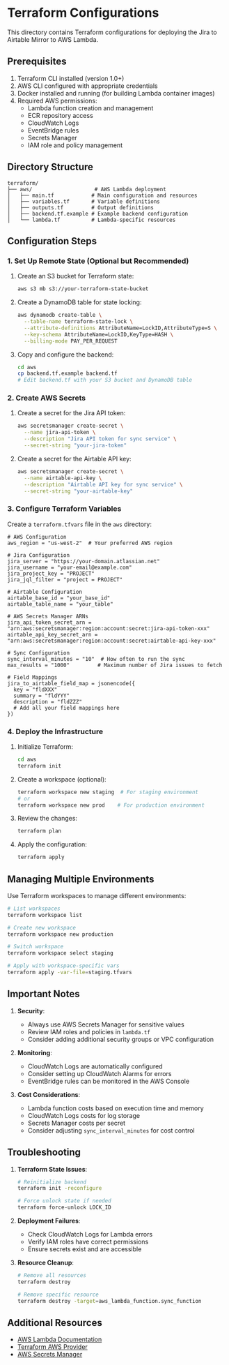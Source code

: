 # Terraform Configurations

This directory contains Terraform configurations for deploying the Jira to Airtable Mirror to AWS Lambda.

## Prerequisites

1. Terraform CLI installed (version 1.0+)
2. AWS CLI configured with appropriate credentials
3. Docker installed and running (for building Lambda container images)
4. Required AWS permissions:
   - Lambda function creation and management
   - ECR repository access
   - CloudWatch Logs
   - EventBridge rules
   - Secrets Manager
   - IAM role and policy management

## Directory Structure

```
terraform/
├── aws/                    # AWS Lambda deployment
│   ├── main.tf            # Main configuration and resources
│   ├── variables.tf       # Variable definitions
│   ├── outputs.tf         # Output definitions
│   ├── backend.tf.example # Example backend configuration
│   └── lambda.tf          # Lambda-specific resources
```

## Configuration Steps

### 1. Set Up Remote State (Optional but Recommended)

1. Create an S3 bucket for Terraform state:
   ```bash
   aws s3 mb s3://your-terraform-state-bucket
   ```

2. Create a DynamoDB table for state locking:
   ```bash
   aws dynamodb create-table \
     --table-name terraform-state-lock \
     --attribute-definitions AttributeName=LockID,AttributeType=S \
     --key-schema AttributeName=LockID,KeyType=HASH \
     --billing-mode PAY_PER_REQUEST
   ```

3. Copy and configure the backend:
   ```bash
   cd aws
   cp backend.tf.example backend.tf
   # Edit backend.tf with your S3 bucket and DynamoDB table
   ```

### 2. Create AWS Secrets

1. Create a secret for the Jira API token:
   ```bash
   aws secretsmanager create-secret \
     --name jira-api-token \
     --description "Jira API token for sync service" \
     --secret-string "your-jira-token"
   ```

2. Create a secret for the Airtable API key:
   ```bash
   aws secretsmanager create-secret \
     --name airtable-api-key \
     --description "Airtable API key for sync service" \
     --secret-string "your-airtable-key"
   ```

### 3. Configure Terraform Variables

Create a `terraform.tfvars` file in the `aws` directory:
```hcl
# AWS Configuration
aws_region = "us-west-2"  # Your preferred AWS region

# Jira Configuration
jira_server = "https://your-domain.atlassian.net"
jira_username = "your-email@example.com"
jira_project_key = "PROJECT"
jira_jql_filter = "project = PROJECT"

# Airtable Configuration
airtable_base_id = "your_base_id"
airtable_table_name = "your_table"

# AWS Secrets Manager ARNs
jira_api_token_secret_arn = "arn:aws:secretsmanager:region:account:secret:jira-api-token-xxx"
airtable_api_key_secret_arn = "arn:aws:secretsmanager:region:account:secret:airtable-api-key-xxx"

# Sync Configuration
sync_interval_minutes = "10"  # How often to run the sync
max_results = "1000"         # Maximum number of Jira issues to fetch

# Field Mappings
jira_to_airtable_field_map = jsonencode({
  key = "fldXXX"
  summary = "fldYYY"
  description = "fldZZZ"
  # Add all your field mappings here
})
```

### 4. Deploy the Infrastructure

1. Initialize Terraform:
   ```bash
   cd aws
   terraform init
   ```

2. Create a workspace (optional):
   ```bash
   terraform workspace new staging  # For staging environment
   # or
   terraform workspace new prod    # For production environment
   ```

3. Review the changes:
   ```bash
   terraform plan
   ```

4. Apply the configuration:
   ```bash
   terraform apply
   ```

## Managing Multiple Environments

Use Terraform workspaces to manage different environments:

```bash
# List workspaces
terraform workspace list

# Create new workspace
terraform workspace new production

# Switch workspace
terraform workspace select staging

# Apply with workspace-specific vars
terraform apply -var-file=staging.tfvars
```

## Important Notes

1. **Security**:
   - Always use AWS Secrets Manager for sensitive values
   - Review IAM roles and policies in `lambda.tf`
   - Consider adding additional security groups or VPC configuration

2. **Monitoring**:
   - CloudWatch Logs are automatically configured
   - Consider setting up CloudWatch Alarms for errors
   - EventBridge rules can be monitored in the AWS Console

3. **Cost Considerations**:
   - Lambda function costs based on execution time and memory
   - CloudWatch Logs costs for log storage
   - Secrets Manager costs per secret
   - Consider adjusting `sync_interval_minutes` for cost control

## Troubleshooting

1. **Terraform State Issues**:
   ```bash
   # Reinitialize backend
   terraform init -reconfigure
   
   # Force unlock state if needed
   terraform force-unlock LOCK_ID
   ```

2. **Deployment Failures**:
   - Check CloudWatch Logs for Lambda errors
   - Verify IAM roles have correct permissions
   - Ensure secrets exist and are accessible

3. **Resource Cleanup**:
   ```bash
   # Remove all resources
   terraform destroy
   
   # Remove specific resource
   terraform destroy -target=aws_lambda_function.sync_function
   ```

## Additional Resources

- [AWS Lambda Documentation](https://docs.aws.amazon.com/lambda/)
- [Terraform AWS Provider](https://registry.terraform.io/providers/hashicorp/aws/latest/docs)
- [AWS Secrets Manager](https://docs.aws.amazon.com/secretsmanager/)
